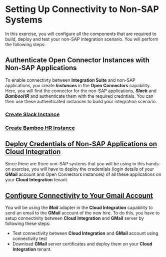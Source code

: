 # Setting Up Connectivity to Non-SAP Systems

In this exercise, you will configure all the components that are required to build, deploy and test your non-SAP integration scenario. You will perform the following steps:

## Authenticate Open Connector Instances with Non-SAP Applications

To enable connectivty between **Integration Suite** and non-SAP applications, you create ***Instances*** in the **Open Connectors** capability. Here, you will find the connector for the non-SAP applications, ***Slack*** and ***BambooHR*** and authenticate them with the required credntials. You can then use these authenticated instances to build your integration scenario. 

### [Create Slack Instance](/exercises/Ex-1.Setting_Up_Connectivty_to_Non_SAP_Systems/Ex-1.1.Create_Slack_Instance.md)

### [Create Bamboo HR Instance](/exercises/Ex-1.Setting_Up_Connectivty_to_Non_SAP_Systems/Ex-1.2.Create_BambooHR_Instance.md)

## [Deploy Credentials of Non-SAP Applications on Cloud Integration](/exercises/E1.Setting_Up_Connectivty_to_Non_SAP_Systems/Ex.1.3.Deploy_Credentials_on_CloudIntegartion.md)

Since there are three non-SAP systems that you will be using in this hands-on exercise, you will have to deploy the credentials (login details of your **GMail** account and Open Connectors instances) of all these applications on your **Cloud Integration** tenant. 

## [Configure Connectivity to Your Gmail Account](/exercises/Ex-1.Setting_Up_Connectivty_to_Non_SAP_Systems/Ex.1.4.Set_Up_Gmail_Connectivity.md)

You will be using the ***Mail*** adapter in the **Cloud Integration** capability to send an email to the **GMail** account of the new hire. To do this, you have to setup connectivity between **Cloud Integration** and **GMail** server by following these steps:
- Test connectivity between **Cloud Integration** and **GMail** account using connectivity test
- Download **GMail** server certificates and deploy them on your **Cloud Integration** tenant. 
